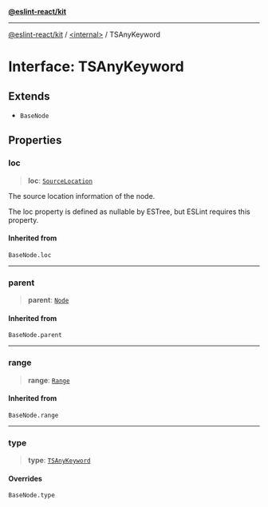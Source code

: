 [**@eslint-react/kit**](../../README.md)

***

[@eslint-react/kit](../../README.md) / [\<internal\>](../README.md) / TSAnyKeyword

# Interface: TSAnyKeyword

## Extends

- `BaseNode`

## Properties

### loc

> **loc**: [`SourceLocation`](SourceLocation.md)

The source location information of the node.

The loc property is defined as nullable by ESTree, but ESLint requires this property.

#### Inherited from

`BaseNode.loc`

***

### parent

> **parent**: [`Node`](../type-aliases/Node.md)

#### Inherited from

`BaseNode.parent`

***

### range

> **range**: [`Range`](../type-aliases/Range.md)

#### Inherited from

`BaseNode.range`

***

### type

> **type**: [`TSAnyKeyword`](../README.md#tsanykeyword)

#### Overrides

`BaseNode.type`
